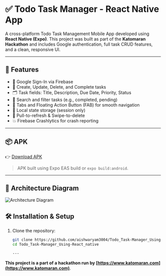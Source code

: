 # ✅ Todo Task Manager - React Native App

A cross-platform Todo Task Management Mobile App developed using **React Native (Expo)**. This project was built as part of the **Katomaran Hackathon** and includes Google authentication, full task CRUD features, and a clean, responsive UI.

---

## 🚀 Features

- 🔐 Google Sign-In via Firebase
- 📝 Create, Update, Delete, and Complete tasks
- 🗂️ Task fields: Title, Description, Due Date, Priority, Status
- 🔎 Search and filter tasks (e.g., completed, pending)
- 🧭 Tabs and Floating Action Button (FAB) for smooth navigation
- 📱 Local state storage (session only)
- 🎯 Pull-to-refresh & Swipe-to-delete
- 💥 Firebase Crashlytics for crash reporting

---

## 📦 APK

👉 [Download APK](https://drive.google.com/file/d/1KzD0vCVInfclN0G6tBjBdsVQSVLHngvp/view?usp=drive_link)

> APK built using Expo EAS build or `expo build:android`.

---
## 🧱 Architecture Diagram

![Architecture Diagram](./assets/Architecture_diagram.png)

## 🛠️ Installation & Setup

1. Clone the repository:
   ```bash
   git clone https://github.com/aishwaryam3004/Todo_Task-Manager_Using-React_native.git
   cd Todo_Task-Manager_Using-React_native

   ---

**This project is a part of a hackathon run by [https://www.katomaran.com](https://www.katomaran.com)**.

